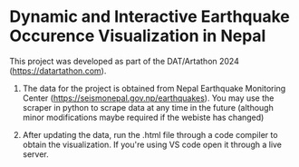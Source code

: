# Dynamic and Interactive Earthquake Occurence Visualization in Nepal
This project was developed as part of the DAT/Artathon 2024 (https://datartathon.com). 

1. The data for the project is obtained from Nepal Earthquake Monitoring Center (https://seismonepal.gov.np/earthquakes). You may use the scraper in python to scrape data at any time in the future (although minor modifications maybe required if the webiste has changed)

2. After updating the data, run the .html file through a code compiler to obtain the visualization. If you're using VS code open it through a live server. 

